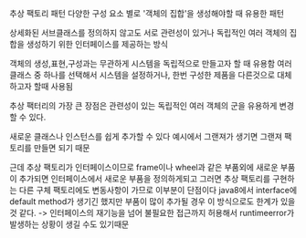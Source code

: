 추상 팩토리 패턴
다양한 구성 요소 별로 '객체의 집합'을 생성해야할 때 유용한 패턴

상세화된 서브클래스를 정의하지 않고도 서로 관련성이 있거나 독립적인
여러 객체의 집합을 생성하기 위한 인터페이스를 제공하는 방식

객체의 생성,표현,구성과는 무관하게 시스템을 독립적으로 만들고자 할 때 유용함
여러 클래스 중 하나를 선택해서 시스템을 설정하거나, 한번 구성한 제품을 다른것으로 대체하고자 할때 사용됨

추상 팩터리의 가장 큰 장점은 관련성이 있는 독립적인 여러 객체의 군을 유용하게 변경할 수 있다.

새로운 클래스나 인스턴스를 쉽게 추가할 수 있다 
예시에서 그랜져가 생기면 그랜져 팩토리를 만들면 되기 때문

근데 추상 팩토리가 인터페이스이므로 frame이나 wheel과 같은 부품외에
새로운 부품이 추가되면 인터페이스에서 새로운 부품을 정의하게되고
그러면 추상 팩토리를 구현하는 다른 구체 팩토리에도 변동사항이 가므로 
이부분이 단점이다 java8에서 interface에 default method가 생기긴 했지만
부품이 많이 추가될 경우 이 방식으로도 한계가 있을 것 같다.
-> 인터페이스의 재기능을 넘어 불필요한 접근까지 허용해서 runtimeerror가 발생하는 상황이 생길 수도 있기때문

